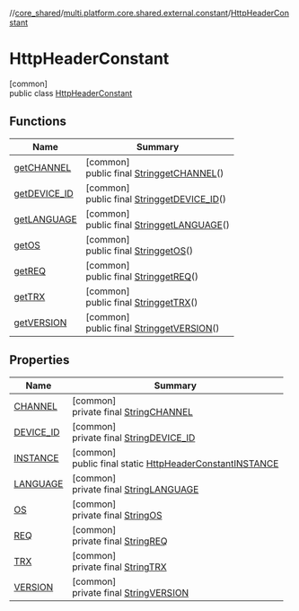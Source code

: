 //[core_shared](../../../index.md)/[multi.platform.core.shared.external.constant](../index.md)/[HttpHeaderConstant](index.md)

# HttpHeaderConstant

[common]\
public class [HttpHeaderConstant](index.md)

## Functions

| Name | Summary |
|---|---|
| [getCHANNEL](get-c-h-a-n-n-e-l.md) | [common]<br>public final [String](https://developer.android.com/reference/kotlin/java/lang/String.html)[getCHANNEL](get-c-h-a-n-n-e-l.md)() |
| [getDEVICE_ID](get-d-e-v-i-c-e_-i-d.md) | [common]<br>public final [String](https://developer.android.com/reference/kotlin/java/lang/String.html)[getDEVICE_ID](get-d-e-v-i-c-e_-i-d.md)() |
| [getLANGUAGE](get-l-a-n-g-u-a-g-e.md) | [common]<br>public final [String](https://developer.android.com/reference/kotlin/java/lang/String.html)[getLANGUAGE](get-l-a-n-g-u-a-g-e.md)() |
| [getOS](get-o-s.md) | [common]<br>public final [String](https://developer.android.com/reference/kotlin/java/lang/String.html)[getOS](get-o-s.md)() |
| [getREQ](get-r-e-q.md) | [common]<br>public final [String](https://developer.android.com/reference/kotlin/java/lang/String.html)[getREQ](get-r-e-q.md)() |
| [getTRX](get-t-r-x.md) | [common]<br>public final [String](https://developer.android.com/reference/kotlin/java/lang/String.html)[getTRX](get-t-r-x.md)() |
| [getVERSION](get-v-e-r-s-i-o-n.md) | [common]<br>public final [String](https://developer.android.com/reference/kotlin/java/lang/String.html)[getVERSION](get-v-e-r-s-i-o-n.md)() |

## Properties

| Name | Summary |
|---|---|
| [CHANNEL](index.md#1379772424%2FProperties%2F-1689394408) | [common]<br>private final [String](https://developer.android.com/reference/kotlin/java/lang/String.html)[CHANNEL](index.md#1379772424%2FProperties%2F-1689394408) |
| [DEVICE_ID](index.md#96447719%2FProperties%2F-1689394408) | [common]<br>private final [String](https://developer.android.com/reference/kotlin/java/lang/String.html)[DEVICE_ID](index.md#96447719%2FProperties%2F-1689394408) |
| [INSTANCE](index.md#-120544582%2FProperties%2F-1689394408) | [common]<br>public final static [HttpHeaderConstant](index.md)[INSTANCE](index.md#-120544582%2FProperties%2F-1689394408) |
| [LANGUAGE](index.md#-75975337%2FProperties%2F-1689394408) | [common]<br>private final [String](https://developer.android.com/reference/kotlin/java/lang/String.html)[LANGUAGE](index.md#-75975337%2FProperties%2F-1689394408) |
| [OS](index.md#-1304280629%2FProperties%2F-1689394408) | [common]<br>private final [String](https://developer.android.com/reference/kotlin/java/lang/String.html)[OS](index.md#-1304280629%2FProperties%2F-1689394408) |
| [REQ](index.md#1686650829%2FProperties%2F-1689394408) | [common]<br>private final [String](https://developer.android.com/reference/kotlin/java/lang/String.html)[REQ](index.md#1686650829%2FProperties%2F-1689394408) |
| [TRX](index.md#1010396721%2FProperties%2F-1689394408) | [common]<br>private final [String](https://developer.android.com/reference/kotlin/java/lang/String.html)[TRX](index.md#1010396721%2FProperties%2F-1689394408) |
| [VERSION](index.md#-1780018733%2FProperties%2F-1689394408) | [common]<br>private final [String](https://developer.android.com/reference/kotlin/java/lang/String.html)[VERSION](index.md#-1780018733%2FProperties%2F-1689394408) |
